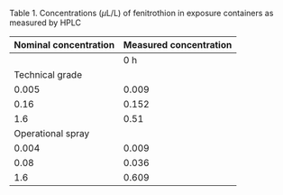 Table 1. Concentrations ($\mu\mathrm{L}/\mathrm{L}$) of fenitrothion in exposure containers as measured by HPLC

| Nominal concentration | Measured concentration |
|-----------------------|------------------------|
|                       | 0 h                    | 4 h                    | 8 h                    | 24 h                   |
| Technical grade       |                        |                        |                        |                        |
| 0.005                 | 0.009                  | 0.01                   | 0.008                  | 0.004                  |
| 0.16                  | 0.152                  | -                      | 0.086                  | 0.012                  |
| 1.6                   | 0.51                   | 0.649                  | 0.366                  | 0.285                  |
| Operational spray     |                        |                        |                        |                        |
| 0.004                 | 0.009                  | 0.012                  | 0.017                  | 0.014                  |
| 0.08                  | 0.036                  | 0.028                  | 0.04                   | 0.023                  |
| 1.6                   | 0.609                  | 0.422                  | 0.282                  | 0.193                  |

